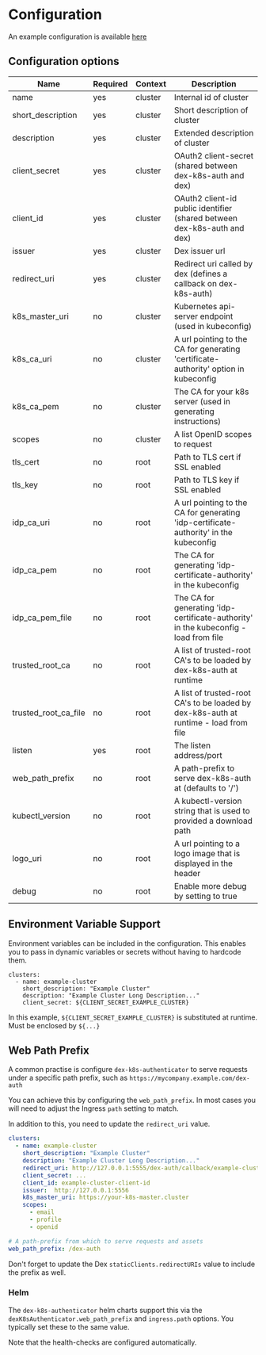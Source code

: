 # Configuration 

An example configuration is available [here](../examples/config.yaml)

## Configuration options


| Name                   | Required | Context | Description                                                                           |
|------------------------|----------|---------|---------------------------------------------------------------------------------------|
| name                   | yes      | cluster | Internal id of cluster                                                                |
| short_description      | yes      | cluster | Short description of cluster                                                          |
| description            | yes      | cluster | Extended description of cluster                                                       |
| client_secret          | yes      | cluster | OAuth2 client-secret (shared between dex-k8s-auth and dex)                            |
| client_id              | yes      | cluster | OAuth2 client-id public identifier (shared between dex-k8s-auth and dex)              |
| issuer                 | yes      | cluster | Dex issuer url                                                                        |
| redirect_uri           | yes      | cluster | Redirect uri called by dex (defines a callback on dex-k8s-auth)                       |
| k8s_master_uri         | no       | cluster | Kubernetes api-server endpoint (used in kubeconfig)                                   |
| k8s_ca_uri             | no       | cluster | A url pointing to the CA for generating 'certificate-authority' option in kubeconfig  |
| k8s_ca_pem             | no       | cluster | The CA for your k8s server (used in generating instructions)                          |
| scopes                 | no       | cluster | A list OpenID scopes to request                                                       |
| tls_cert               | no       | root    | Path to TLS cert if SSL enabled                                                       |
| tls_key                | no       | root    | Path to TLS key if SSL enabled                                                        |
| idp_ca_uri             | no       | root    | A url pointing to the CA for generating 'idp-certificate-authority' in the kubeconfig |
| idp_ca_pem             | no       | root    | The CA for generating 'idp-certificate-authority' in the kubeconfig                   |
| idp_ca_pem_file        | no       | root    | The CA for generating 'idp-certificate-authority' in the kubeconfig - load from file  |
| trusted_root_ca        | no       | root    | A list of trusted-root CA's to be loaded by dex-k8s-auth at runtime                   |
| trusted_root_ca_file   | no       | root    | A list of trusted-root CA's to be loaded by dex-k8s-auth at runtime - load from file  |
| listen                 | yes      | root    | The listen address/port                                                               |
| web_path_prefix        | no       | root    | A path-prefix to serve dex-k8s-auth at (defaults to '/')                              |
| kubectl_version        | no       | root    | A kubectl-version string that is used to provided a download path                     |
| logo_uri               | no       | root    | A url pointing to a logo image that is displayed in the header                        |
| debug                  | no       | root    | Enable more debug by setting to true                                                  |

## Environment Variable Support

Environment variables can be included in the configuration. This enables you to pass in dynamic variables or secrets without having to hardcode them.
```
clusters:
  - name: example-cluster
    short_description: "Example Cluster"
    description: "Example Cluster Long Description..."
    client_secret: ${CLIENT_SECRET_EXAMPLE_CLUSTER}
```

In this example, `${CLIENT_SECRET_EXAMPLE_CLUSTER}` is substituted at runtime. Must be enclosed by `${...}`

## Web Path Prefix

A common practise is configure `dex-k8s-authenticator` to serve requests under a specific path prefix, such as `https://mycompany.example.com/dex-auth`

You can achieve this by configuring the `web_path_prefix`. In most cases you will need to adjust the Ingress `path` setting to match.

In addition to this, you need to update the `redirect_uri` value.

```yaml
clusters:
  - name: example-cluster
    short_description: "Example Cluster"
    description: "Example Cluster Long Description..."
    redirect_uri: http://127.0.0.1:5555/dex-auth/callback/example-cluster
    client_secret: ...
    client_id: example-cluster-client-id
    issuer:  http://127.0.0.1:5556
    k8s_master_uri: https://your-k8s-master.cluster
    scopes: 
      - email
      - profile
      - openid

# A path-prefix from which to serve requests and assets
web_path_prefix: /dex-auth
```

Don't forget to update the Dex `staticClients.redirectURIs` value to include the prefix as well.

### Helm

The `dex-k8s-authenticator` helm charts support this via the `dexK8sAuthenticator.web_path_prefix` and `ingress.path` options. You typically set these to the same value.

Note that the health-checks are configured automatically.
